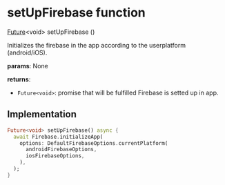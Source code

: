 


# setUpFirebase function










[Future](https://api.flutter.dev/flutter/dart-async/Future-class.html)&lt;void> setUpFirebase
()





<p>Initializes the firebase in the app according to the userplatform (android/iOS).</p>
<p><strong>params</strong>:
  None</p>
<p><strong>returns</strong>:</p>
<ul>
<li><code>Future&lt;void&gt;</code>: promise that will be fulfilled Firebase is setted up in app.</li>
</ul>



## Implementation

```dart
Future<void> setUpFirebase() async {
  await Firebase.initializeApp(
    options: DefaultFirebaseOptions.currentPlatform(
      androidFirebaseOptions,
      iosFirebaseOptions,
    ),
  );
}
```







